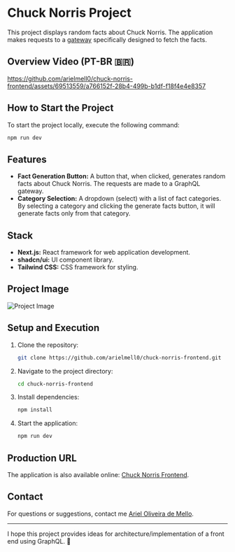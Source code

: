 # Chuck Norris Project

This project displays random facts about Chuck Norris. The application makes requests to a [gateway](https://github.com/arielmell0/chuck-norris-gateway-graphql) specifically designed to fetch the facts.

## Overview Video (PT-BR 🇧🇷)
https://github.com/arielmell0/chuck-norris-frontend/assets/69513559/a766152f-28b4-499b-b1df-f18f4e4e8357



## How to Start the Project

To start the project locally, execute the following command:

```bash
npm run dev
```

## Features

- **Fact Generation Button:** A button that, when clicked, generates random facts about Chuck Norris. The requests are made to a GraphQL gateway.
- **Category Selection:** A dropdown (select) with a list of fact categories. By selecting a category and clicking the generate facts button, it will generate facts only from that category.

## Stack

- **Next.js:** React framework for web application development.
- **shadcn/ui:** UI component library.
- **Tailwind CSS:** CSS framework for styling.

## Project Image

![Project Image](https://github.com/arielmell0/chuck-norris-frontend/assets/69513559/48c9c55c-40ec-4e0e-8b78-1b0b62acf296)

## Setup and Execution

1. Clone the repository:
    ```bash
    git clone https://github.com/arielmell0/chuck-norris-frontend.git
    ```

2. Navigate to the project directory:
    ```bash
    cd chuck-norris-frontend
    ```

3. Install dependencies:
    ```bash
    npm install
    ```

4. Start the application:
    ```bash
    npm run dev
    ```
## Production URL

The application is also available online:
[Chuck Norris Frontend](https://chuck-norris-frontend-sable.vercel.app/).

## Contact

For questions or suggestions, contact me [Ariel Oliveira de Mello](https://github.com/arielmell0).


---

I hope this project provides ideas for architecture/implementation of a front end using GraphQL. 🚀
